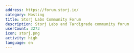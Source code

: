 ```yaml
---
address: https://forum.storj.io/
category: Hosting
title: Storj Labs Community Forum
description: Storj Labs and Tardigrade community forum
userCount: 3273
icon: storj.png
activity: high
language: en
---
```


